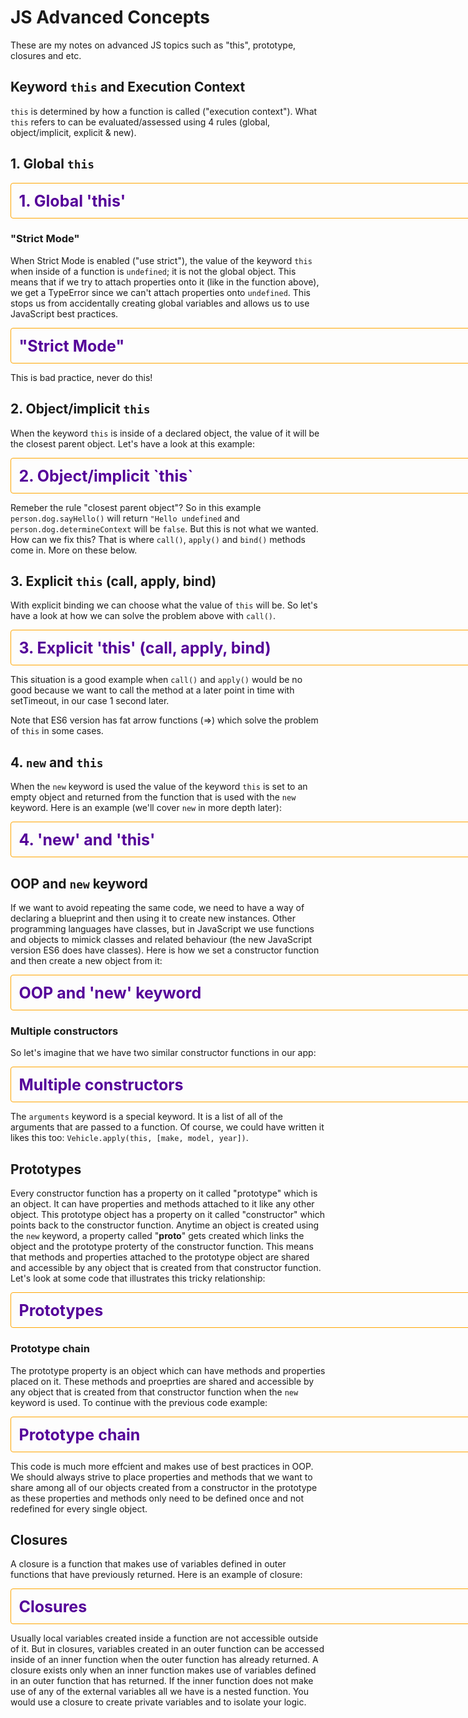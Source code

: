 # JS Advanced Concepts
These are my notes on advanced JS topics such as "this", prototype, closures and etc.

## Keyword `this` and Execution Context

`this` is determined by how a function is called ("execution context"). What `this` refers to can be evaluated/assessed using 4 rules (global, object/implicit, explicit & new).

## 1. Global `this`

<details style="display: inline-block;
    border: 1px solid orange;
    border-radius: 4px;
    padding: .5em .5em;
    font-weight: bold;
    font-size: 25px;
    width: 90vw">
<summary style="font-weight: bold;
    display: inline;
    color: #509;
    margin: -.5em -.5em 0;
    padding: .5em;
    outline: none;">1. Global 'this'</summary>


When `this` is not inside of a declared object it will point to the window object. If it is declared inside of a function it will also point to the window object. 

```js 
console.log(this) // window

function whatIsThis() {
  return this
}

function variablesInThis() {
  // since the value of this is the window object
  // all we are doing here is creating a global variable (generally, you wouldn't want to do this)
  this.person = "Adem"
}

variablesInThis();

console.log(person) // Adem

whatIsThis() // window
``` 

</details>


### "Strict Mode"

When Strict Mode is enabled ("use strict"), the value of the keyword `this` when inside of a function is `undefined`; it is not the global object. This means that if we try to attach properties onto it (like in the function above), we get a TypeError since we can't attach properties onto `undefined`. This stops us from accidentally creating global variables and allows us to use JavaScript best practices.

<details style="display: inline-block;
    border: 1px solid orange;
    border-radius: 4px;
    padding: .5em .5em;
    font-weight: bold;
    font-size: 25px;
    width: 90vw">
<summary style="font-weight: bold;
    display: inline;
    color: #509;
    margin: -.5em -.5em 0;
    padding: .5em;
    outline: none;">"Strict Mode"</summary>

> note In the below function variable "person" will not be accessed from outside of the function. 

```js

function makePerson() {
  var person = "Adem"
}
console.log(person) // person is not defined

```
If we declare a variable inside the function without "var", it will be created in the global scope. Like this:
```js

function makePerson() {
  person = "Adem"
}
console.log(person) // "Adem"
```

</details>


This is bad practice, never do this!

## 2. Object/implicit `this`

When the keyword `this` is inside of a declared object, the value of it will be the closest parent object.
Let's have a look at this example:

<details style="display: inline-block;
    border: 1px solid orange;
    border-radius: 4px;
    padding: .5em .5em;
    font-weight: bold;
    font-size: 25px;
    width: 90vw">
<summary style="font-weight: bold;
    display: inline;
    color: #509;
    margin: -.5em -.5em 0;
    padding: .5em;
    outline: none;">2. Object/implicit `this`</summary>

```js
// strict does not make any difference here

const person = {
  firstName: "Adem",
  sayHi: function(){
    return "Hello" + this.firstName
  },
  determineContext: function() {
    return this === person
  }
}

person.sayHi() // "Hello Adem"
person.determineContext() // true
```
How about nested objects? Well, this is where the story gets a little complicated. Below we have a similar situation:

```js
const person = {
  firstName: "Adem",
  sayHi: function(){
    return "Hi" + this.firstName;
  },
  determineContext: function() {
    return this === person;
  },
  dog: {
    sayHello: function() {
      return "Hello" + this.firstName;
    },
    determineContext: function() {
      return this === person;
    }
  }
}
```

</details>

Remeber the rule "closest parent object"? So in this example `person.dog.sayHello()` will return `"Hello undefined` and `person.dog.determineContext` will be `false`. 
But this is not what we wanted. How can we fix this? That is where `call()`, `apply()` and `bind()` methods come in. More on these below.

## 3. Explicit `this` (call, apply, bind)

With explicit binding we can choose what the value of `this` will be. So let's have a look at how we can solve the problem above with `call()`.

<details style="display: inline-block;
    border: 1px solid orange;
    border-radius: 4px;
    padding: .5em .5em;
    font-weight: bold;
    font-size: 25px;
    width: 90vw">
<summary style="font-weight: bold;
    display: inline;
    color: #509;
    margin: -.5em -.5em 0;
    padding: .5em;
    outline: none;">3. Explicit 'this' (call, apply, bind)</summary>

#### `Call()`

Here we have the same nested object:
```js
var person = {
  firstName: "Adem",
  sayHi: function(){
    return "Hi" + this.firstName;
  },
  determineContext: function() {
    return this === person;
  },
  dog: {
    sayHello: function() {
      return "Hello" + this.firstName;
    },
    determineContext: function() {
      return this === person;
    }
  }
}
```
But if we want `this` to point to the person object and not the dog object, we bind it like so:
```js
person.dog.sayHello.call(person) // "Hello Adem"
person.dog.determineContext.call(person) // true
```
The `call()` method takes an infinite number of parameters. The first one is what we want the keyword `this` to refer to. In our case it is the `person` object. The first argument is also often called the `thisArg`. The other arguments are the ones that we want to pass to the method.

#### `apply()`

`apply()` method is very similar to call(). The only difference is that it takes only two arguments - thisArg and an array of arguments that we want to pass to a method. Let's have a look at an example:

```js
var profile = {
  firstName: "profile",
  sayHi: function() {
    return "Hi " + this.firstName
  },
  addNumbers: function(a, b, c, d) {
    return this.firstName + " just calculated " + (a + b + c + d);
  }
}
var Adem = {
  firstName: "Adem"
}

profile.sayHi() // Hi profile
profile.sayHi.apply(Adem) // Hi Adem

// let's add the numbers

profile.addNumbers(1, 2, 3, 4) // profile just calculated 10
profile.addNumbers.call(Adem, 1, 2, 3, 4) // Adem just calculated 10
profile.addNumbers.apply(Adem, [1, 2, 3, 4]) // Adem just calculated 10
```
#### `bind()`

`bind()` works just like `call()` but instead of calling the function right away it returns a function definition with the keyword `this` set to the value of the `thisArg`. So when is `bind()` useful? One common use case is when we do not know all of the arguments that will be passed to a function. It means we do not want to invoke the function right away, we just want to return a new function with some of the parameters set. It is called "partial application". 
```js
// with bind we do not need to know all the arguments up front

const AdemCalc = profile.addNumbers.bind(Adem, 1, 2) // function() {}...
AdemCalc(3, 4) // Adem just calculated 10
```
Another common use case of `bind()` is to set the context of the keyword `this` for a function that will be called at a later point in time. Very commonly this happens when dealing with asynchronous code. Let's have a look at a more complex example:
```js
const profile = {
  firstName = "Ahmed",
  sayHi: function() {
    setTimeout(function() {
      console.log("Hi " + this.firstName)
    }, 1000)
  }
}
profile.sayHi() // Hi undefined (1 second later)
```
So it might come as a suprise that the result of `profile.sayHi()` would be Hi undefined. This is because setTimeout is set on the window object even though it is inside a declared object. To correct this situation we can explicitly assign `this` to the declared object with `bind()` like so:
```js
var profile = {
  firstName = "Ahmed",
  sayHi: function() {
    setTimeout(function() {
      console.log("Hi " + this.firstName)
    }.bind(this), 1000)
  }
}
profile.sayHi() // Hi Ahmed (1 second later)
```

</details>

This situation is a good example when `call()` and `apply()` would be no good because we want to call the method at a later point in time with setTimeout, in our case 1 second later. 

Note that ES6 version has fat arrow functions (=>) which solve the problem of `this` in some cases.

## 4. `new` and `this`

When the `new` keyword is used the value of the keyword `this` is set to an empty object and returned from the function that is used with the `new` keyword. Here is an example (we'll cover `new` in more depth later): 

<details style="display: inline-block;
    border: 1px solid orange;
    border-radius: 4px;
    padding: .5em .5em;
    font-weight: bold;
    font-size: 25px;
    width: 90vw">
<summary style="font-weight: bold;
    display: inline;
    margin: -.5em -.5em 0;
    color: #509;
    padding: .5em;
    outline: none;">4. 'new' and 'this' </summary>

```js

function Person(firstName, lastName) {
  this.firstName = firstName;
  this.lastName = lastName;
}
const fullName = new Person("Hassan", "Hussein");

fullName.firstName // "Hassan"
fullName.lastName // "Hussein"

```

</details>

## OOP and `new` keyword

If we want to avoid repeating the same code, we need to have a way of declaring a blueprint and then using it to create new instances. Other programming languages have classes, but in JavaScript we use functions and objects to mimick classes and related behaviour (the new JavaScript version ES6 does have classes). Here is how we set a constructor function and then create a new object from it:

<details style="display: inline-block;
    border: 1px solid orange;
    border-radius: 4px;
    padding: .5em .5em;
    font-weight: bold;
    font-size: 25px;
    width: 90vw">
<summary style="font-weight: bold;
    display: inline;
    color: #509;
    margin: -.5em -.5em 0;
    padding: .5em;
    outline: none;">OOP and 'new' keyword</summary>


```js
// constructor function

function House(bedrooms, bathrooms, numSqM) {
  this.bedrooms = bedrooms;
  this.bathrooms = bathrooms;
  this.numSqM = numSqM;
}

// creating an object from the constructor function with the "new" keyword 
const firstHouse = new House(2, 2, 120)

firstHouse.bedrooms // 2
firstHouse.bathrooms // 2
firstHouse.numSqM // 120
```
So what does exactly the `new` keyword do? These are its main functions:

1. First it creates an empty object
2. It then sets the keyword `this` to be that empty object
3. It adds the implicit `return this` to the end of the function so that the object can be returned from the function
4. It adds a property onto the empty object called "__proto__" which links the prototype property on the constructor function to the empty object (more on this later).
   
</details>

### Multiple constructors

So let's imagine that we have two similar constructor functions in our app:

<details style="display: inline-block;
    border: 1px solid orange;
    border-radius: 4px;
    padding: .5em .5em;
    font-weight: bold;
    color: #509;
    font-size: 25px;
    width: 90vw">
<summary style="font-weight: bold;
    display: inline;
    margin: -.5em -.5em 0;
    padding: .5em;
    outline: none;">Multiple constructors</summary>

```js

function Vehicle(make, model, year) {
  this.make = make;
  this.model = model;
  this.year = year;
  this.numOfWheels = 4;
}

function Motorcycle(make, model, year) {
  this.make = make;
  this.model = model;
  this.year = year;
  this.numOfWheels = 2
}
```
This isnt't what we would call DRY code. So here is how we can refactor it combining the two constructor functions (we will have tu use either `call()` or `apply()`:

```js

// The Vehicle function looks the same
function Vehicle(make, model, year) {
  this.make = make;
  this.model = model;
  this.year = year;
  this.numOfWheels = 4;
}
// in the Motorcycle function we invoke the Vehicle function to avoid code duplication
// we also have to explicitly say what the 'this' value needs to be

function Motorycle(make, model, year) {
  Vehicle.call(this, make, model, year);
  this.numOfWheels = 2;
}

```

This looks pretty neat. Here we set the value of `this` to be the object created from the Motorcycle constructor function rather than the one created from the Vehicle function. 
We can do the same thing with `apply()` and the code will look even more sleek: 

```js

function Motorcycle(make, model, year) {
  Vehicle.apply(this, arguments);
  this.numOfWheels = 2;
}

```

</details>

The `arguments` keyword is a special keyword. It is a list of all of the arguments that are passed to a function. Of course, we could have written it likes this too: `Vehicle.apply(this, [make, model, year])`. 

## Prototypes

Every constructor function has a property on it called "prototype" which is an object. It can have properties and methods attached to it like any other object. This prototype object has a property on it called "constructor" which points back to the constructor function. Anytime an object is created using the `new` keyword, a property called "__proto__" gets created which links the object and the prototype proterty of the constructor function. This means that methods and properties attached to the prototype object are shared and accessible by any object that is created from that constructor function. Let's look at some code that illustrates this tricky relationship: 

<details style="display: inline-block;
    border: 1px solid orange;
    border-radius: 4px;
    padding: .5em .5em;
    font-weight: bold;
    font-size: 25px;
    width: 90vw">
<summary style="font-weight: bold;
    display: inline;
    color: #509;
    margin: -.5em -.5em 0;
    padding: .5em;
    outline: none;">Prototypes</summary>

```js
// this is the constructor function

function Person(name) {
  this.name = name;
}

// this is an object created from the Person constructor

const profile = new Person("James");

// since we used the new keyword, we have established a link between the object and the prototype property
// we can access that using __proto__

profile.__proto__ === Person.prototype; // true

```
</details>

### Prototype chain

The prototype property is an object which can have methods and properties placed on it. These methods and proeprties are shared and accessible by any object that is created from that constructor function when the `new` keyword is used. To continue with the previous code example: 

<details style="display: inline-block;
    border: 1px solid orange;
    border-radius: 4px;
    padding: .5em .5em;
    font-weight: bold;
    font-size: 25px;
    width: 90vw">
<summary style="font-weight: bold;
    display: inline;
    margin: -.5em -.5em 0;
    color: #509;
    padding: .5em;
    outline: none;">Prototype chain</summary>

```js
function Person(name) {
  this.name = name;
}
const profile = new Person("Kamil");

Person.prorotype.isInstructor = true;

profile.isInstructor; // true
```
We have access to the properties of the prototype through `__proto__`. Here we see the prototype chain at play.
Prototype chain means that JavaScript will look at an object and see if the method or property you are looking for exists and if not it will go to that object's `__proto__` property and repeat until there is not another `__proto__` to look at. 

How to use prototypes? 

Let's say we have a code like this:

```js 

function Person(name) {
  this.name = name;
  this.greet = function() {
    return "Hello " + this.name;
  }
}

const profile = new Person("Kamil");

profile.greet(); // Hello kamil

```
This code works but it is inefficient because every time that the Person object is created we have to define this function on that object. So when we make 1 million objects from the constructor we are adding the `greet` property one million times. That is not very efficient. It would be nice if we could just define it once and have it accessible from every object created from the constructor. And that is exactly what placing methods on the prototype object lets us do. So let's refacture our code a little using prototype object: 

```js

function Person(name) {
  this.name = name;
}

Person.prototype.greet = function() {
  return "Hi " + this.name;
}

const profile = new Person("John");

profile.greet(); // Hi John

```

</details>


This code is much more effcient and makes use of best practices in OOP. We should always strive to place properties and methods that we want to share among all of our objects created from a constructor in the prototype as these properties and methods only need to be defined once and not redefined for every single object.

## Closures

A closure is a function that makes use of variables defined in outer functions that have previously returned. Here is an example of closure:

<details style="display: inline-block;
    border: 1px solid orange;
    border-radius: 4px ;
    padding: .5em .5em;
    font-weight: bold;
    font-size: 25px;
    width: 90vw">
<summary style="font-weight: bold;
    display: inline;
    color: #509;
    margin: -.5em -.5em 0;
    padding: .5em;
    outline: none;">Closures</summary>

```js
function outer() {
  const data = "closures are ";
  return function inner() {
    const innerData = "awesome";
    return data + innerData;
  }
}

outer()() // "closures are awesome"

```

</details>


Usually local variables created inside a function are not accessible outside of it. But in closures, variables created in an outer function can be accessed inside of an inner function when the outer function has already returned. 
A closure exists only when an inner function makes use of variables defined in an outer function that has returned. If the inner function does not make use of any of the external variables all we have is a nested function. 
You would use a closure to create private variables and to isolate your logic. 
